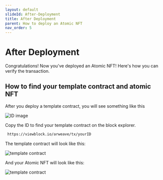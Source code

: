 ```yaml
---
layout: default
slideId: After-Deployment
title: After Deployment
parent: How to deploy an Atomic NFT
nav_order: 5
---
```


# After Deployment

Congratulations! Now you've deployed an Atomic NFT! Here's how you can verify the transaction.

## How to find your template contract and atomic NFT

After you deploy a template contract, you will see something like this

![ID image](/assets/images/templateID.png)

Copy the ID to find your template contract on the block explorer.

```bash
 https://viewblock.io/arweave/tx/yourID
```

The template contract will look like this:

![template contract](/assets/images/contract-template.png)

And your Atomic NFT will look like this:

![template contract](/assets/images/Atomic-NFT.png)
